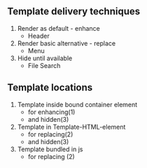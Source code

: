 

## Template delivery techniques

1. Render as default - enhance
    - Header
2. Render basic alternative - replace
    - Menu 
3. Hide until available
    - File Search

## Template locations

1. Template inside bound container element 
    - for enhancing(1) 
    - and hidden(3)
2. Template in Template-HTML-element 
    - for replacing(2)
    - and hidden(3)
3. Template bundled in js 
    - for replacing (2) 

